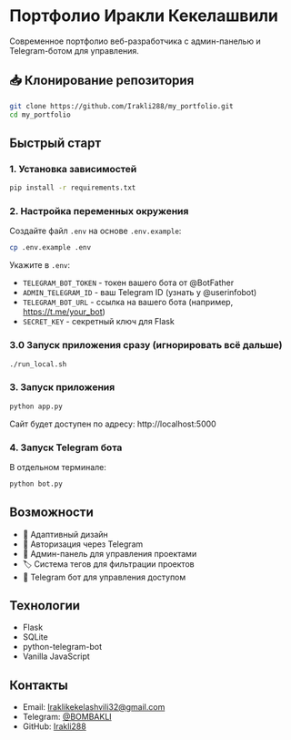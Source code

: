 # Портфолио Иракли Кекелашвили

Современное портфолио веб-разработчика с админ-панелью и Telegram-ботом для управления.

## 📥 Клонирование репозитория

```bash
git clone https://github.com/Irakli288/my_portfolio.git
cd my_portfolio
```

## Быстрый старт

### 1. Установка зависимостей

```bash
pip install -r requirements.txt
```

### 2. Настройка переменных окружения

Создайте файл `.env` на основе `.env.example`:

```bash
cp .env.example .env
```

Укажите в `.env`:
- `TELEGRAM_BOT_TOKEN` - токен вашего бота от @BotFather
- `ADMIN_TELEGRAM_ID` - ваш Telegram ID (узнать у @userinfobot)
- `TELEGRAM_BOT_URL` - ссылка на вашего бота (например, https://t.me/your_bot)
- `SECRET_KEY` - секретный ключ для Flask

### 3.0 Запуск приложения сразу (игнорировать всё дальше)

```bash
./run_local.sh
```

### 3. Запуск приложения

```bash
python app.py
```

Сайт будет доступен по адресу: http://localhost:5000

### 4. Запуск Telegram бота

В отдельном терминале:

```bash
python bot.py
```

## Возможности

- 📱 Адаптивный дизайн
- 🔐 Авторизация через Telegram
- 👑 Админ-панель для управления проектами
- 🏷️ Система тегов для фильтрации проектов
- 🤖 Telegram бот для управления доступом

## Технологии

- Flask
- SQLite
- python-telegram-bot
- Vanilla JavaScript

## Контакты

- Email: Iraklikekelashvili32@gmail.com
- Telegram: [@BOMBAKLI](https://t.me/BOMBAKLI)
- GitHub: [Irakli288](https://github.com/Irakli288)
